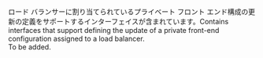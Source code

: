 <Namespace Name="Microsoft.Azure.Management.Network.Fluent.LoadBalancerPrivateFrontend.UpdateDefinition">
  <Docs>
    <summary><span data-ttu-id="7252d-101">ロード バランサーに割り当てられているプライベート フロント エンド構成の更新の定義をサポートするインターフェイスが含まれています。</span><span class="sxs-lookup"><span data-stu-id="7252d-101">Contains interfaces that support defining the update of a private front-end configuration assigned to a load balancer.</span></span></summary> 
    <remarks>To be added.</remarks>
  </Docs>
</Namespace>
